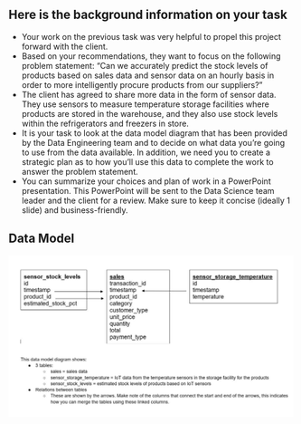 ## Here is the background information on your task

* Your work on the previous task was very helpful to propel this project forward with the client.
* Based on your recommendations, they want to focus on the following problem statement:
“Can we accurately predict the stock levels of products based on sales data and sensor data on an hourly basis in order to more intelligently procure products from our suppliers?” 
* The client has agreed to share more data in the form of sensor data. They use sensors to measure temperature storage facilities where products are stored in the warehouse, and they also use stock levels within the refrigerators and freezers in store. 
* It is your task to look at the data model diagram that has been provided by the Data Engineering team and to decide on what data you’re going to use from the data available. In addition, we need you to create a strategic plan as to how you’ll use this data to complete the work to answer the problem statement. 
* You can summarize your choices and plan of work in a PowerPoint presentation. This PowerPoint will be sent to the Data Science team leader and the client for a review. Make sure to keep it concise (ideally 1 slide) and business-friendly. 

## Data Model

![](https://github.com/Swam80/Cognizant_AI_Internship_Forage/blob/main/Task%202/data_model.JPG)
